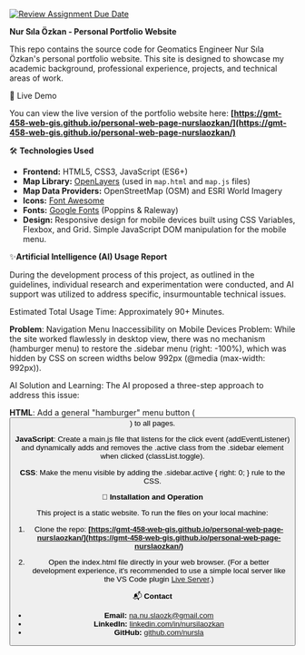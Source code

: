 [![Review Assignment Due Date](https://classroom.github.com/assets/deadline-readme-button-22041afd0340ce965d47ae6ef1cefeee28c7c493a6346c4f15d667ab976d596c.svg)](https://classroom.github.com/a/7C3xAGjq)


**Nur Sıla Özkan - Personal Portfolio Website**

This repo contains the source code for Geomatics Engineer Nur Sıla Özkan's personal portfolio website. This site is designed to showcase my academic background, professional experience, projects, and technical areas of work.

🚀 Live Demo

You can view the live version of the portfolio website here:
**[https://gmt-458-web-gis.github.io/personal-web-page-nurslaozkan/](https://gmt-458-web-gis.github.io/personal-web-page-nurslaozkan/)**


🛠️ **Technologies Used**

* **Frontend:** HTML5, CSS3, JavaScript (ES6+)
* **Map Library:** [OpenLayers](https://openlayers.org/) (used in `map.html` and `map.js` files)
* **Map Data Providers:** OpenStreetMap (OSM) and ESRI World Imagery
* **Icons:** [Font Awesome](https://fontawesome.com/)
* **Fonts:** [Google Fonts](https://fonts.google.com/) (Poppins & Raleway)
* **Design:** Responsive design for mobile devices built using CSS Variables, Flexbox, and Grid. Simple JavaScript DOM manipulation for the mobile menu.

✨**Artificial Intelligence (AI) Usage Report**

During the development process of this project, as outlined in the guidelines, individual research and experimentation were conducted, and AI support was utilized to address specific, insurmountable technical issues.

Estimated Total Usage Time: Approximately 90+ Minutes.

**Problem**: Navigation Menu Inaccessibility on Mobile Devices
Problem: While the site worked flawlessly in desktop view, there was no mechanism (hamburger menu) to restore the .sidebar menu (right: -100%), which was hidden by CSS on screen widths below 992px (@media (max-width: 992px)).

AI Solution and Learning: The AI ​​proposed a three-step approach to address this issue:

**HTML**: Add a general "hamburger" menu button (<button id="menu-toggle">) to all pages.

**JavaScript**: Create a main.js file that listens for the click event (addEventListener) and dynamically adds and removes the .active class from the .sidebar element when clicked (classList.toggle).

**CSS**: Make the menu visible by adding the .sidebar.active { right: 0; } rule to the CSS.

🔧 **Installation and Operation**

This project is a static website. To run the files on your local machine:

1. Clone the repo:
**[https://gmt-458-web-gis.github.io/personal-web-page-nurslaozkan/](https://gmt-458-web-gis.github.io/personal-web-page-nurslaozkan/)**

2. Open the index.html file directly in your web browser.
(For a better development experience, it's recommended to use a simple local server like the VS Code plugin [Live Server](https://marketplace.visualstudio.com/items?itemName=ritwickdey.LiveServer).)

📬 **Contact**

* **Email:** [na.nu.slaozk@gmail.com](mailto:na.nu.slaozk@gmail.com)
* **LinkedIn:** [linkedin.com/in/nursilaozkan](https://www.linkedin.com/in/nursilaozkan)
* **GitHub:** [github.com/nursla](https://github.com/nursla)

